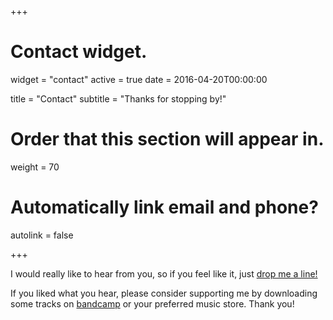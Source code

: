 +++
# Contact widget.
widget = "contact"
active = true
date = 2016-04-20T00:00:00

title = "Contact"
subtitle = "Thanks for stopping by!"

# Order that this section will appear in.
weight = 70

# Automatically link email and phone?
autolink = false

+++

I would really like to hear from you, so if you feel like it, just [drop me a line!](mailto:skeebooproduction@schibuola.net)

If you liked what you hear, please consider supporting me by downloading some tracks on [bandcamp](https://skeeboo.bandcamp.com) or your preferred music store. Thank you!